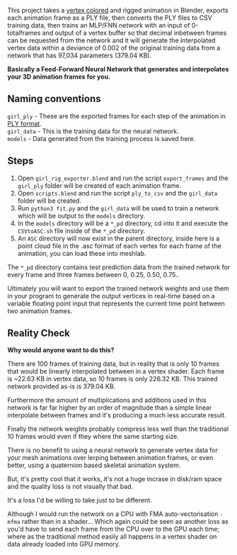 This project takes a [vertex colored](https://github.com/VertexColor) and rigged animation in Blender, exports each animation frame as a PLY file, then converts the PLY files to CSV training data, then trains an MLP/FNN network with an input of 0-totalframes and output of a vertex buffer so that decimal inbetween frames can be requested from the network and it will generate the interpolated vertex data within a deviance of 0.002 of the original training data from a network that has 97,034 parameters (379.04 KB).

**Basically a Feed-Forward Neural Network that generates and interpolates your 3D animation frames for you.**

## Naming conventions
`girl_ply` - These are the exported frames for each step of the animation in [PLY format](https://paulbourke.net/dataformats/ply/).\
`girl_data` - This is the training data for the neural network.\
`models` - Data generated from the training process is saved here.

## Steps
1. Open `girl_rig_exporter.blend` and run the script `export_frames` and the `girl_ply` folder will be created of each animation frame.
2. Open `scripts.blend` and run the script `ply_to_csv` and the `girl_data` folder will be created.
3. Run `python3 fit.py` and the `girl_data` will be used to train a network which will be output to the `models` directory.
4. In the `models` directory will be a `*_pd` directory, cd into it and execute the `CSVtoASC.sh` file inside of the `*_pd` directory.
5. An `ASC` directory will now exist in the parent directory, inside here is a point cloud file in the .asc format of each vertex
for each frame of the animation, you can load these into meshlab.

The `*_pd` directory contains test prediction data from the trained network for every frame and three frames between 0, 0.25, 0.50, 0.75..

Ultimately you will want to export the trained network weights and use them in your program to generate the output vertices in real-time
based on a variable floating point input that represents the current time point between two animation frames.

## Reality Check
**Why would anyone want to do this?**

There are 100 frames of training data, but in reality that is only 10 frames that would be linearly interpolated between in a vertex
shader. Each frame is ~22.63 KB in vertex data, so 10 frames is only 226.32 KB. This trained network provided as-is is 379.04 KB.

Furthermore the amount of multiplications and additions used in this network is far far higher by an order of magnitude than a simple
linear interpolate between frames and it's producing a much less accurate result.

Finally the network weights probably compress less well than the traditional 10 frames would even if they where the same starting size.

There is no benefit to using a neural network to generate vertex data for your mesh animations over lerping between animation frames,
or even better, using a quaternion based skeletal animation system.

But, it's pretty cool that it works, it's not a huge incrase in disk/ram space and the quality loss is not visually that bad.

It's a loss I'd be willing to take just to be different.

Although I would run the network on a CPU with FMA auto-vectorisation `-mfma` rather than in a shader... Which again could be seen as another loss
as you'd have to send each frame from the CPU over to the GPU each time; where as the traditional method easily all happens in a vertex shader
on data already loaded into GPU memory.

